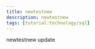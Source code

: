 ```yaml
---
title: newtestnew 
description: newtestnew
tags: [tutorial:technology/sql]
---
```


newtestnew
update
